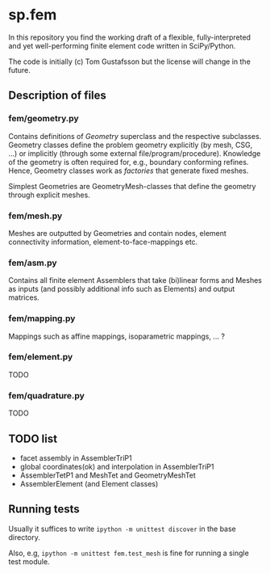 # sp.fem

In this repository you find the working draft of a flexible, fully-interpreted and yet well-performing finite element code written in SciPy/Python.

The code is initially (c) Tom Gustafsson but the license will change in the future.

## Description of files

### fem/geometry.py

Contains definitions of *Geometry* superclass and the respective subclasses. Geometry classes define the problem geometry explicitly (by mesh, CSG, ...) or implicitly (through some external file/program/procedure). Knowledge of the geometry is often required for, e.g., boundary conforming refines. Hence, Geometry classes work as *factories* that generate fixed meshes.

Simplest Geometries are GeometryMesh-classes that define the geometry through explicit meshes.

### fem/mesh.py

Meshes are outputted by Geometries and contain nodes, element connectivity information, element-to-face-mappings etc.

### fem/asm.py

Contains all finite element Assemblers that take (bi)linear forms and Meshes as inputs (and possibly additional info such as Elements) and output matrices.

### fem/mapping.py

Mappings such as affine mappings, isoparametric mappings, ... ?

### fem/element.py

TODO

### fem/quadrature.py

TODO

## TODO list

* facet assembly in AssemblerTriP1
* global coordinates(ok) and interpolation in AssemblerTriP1
* AssemblerTetP1 and MeshTet and GeometryMeshTet
* AssemblerElement (and Element classes)

## Running tests

Usually it suffices to write
```ipython -m unittest discover```
in the base directory.

Also, e.g,
```ipython -m unittest fem.test_mesh```
is fine for running a single test module.
